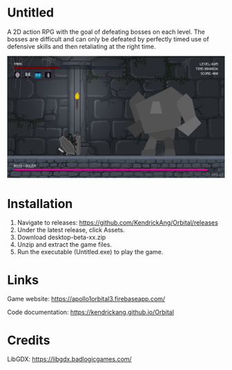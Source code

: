 # Untitled
A 2D action RPG with the goal of defeating bosses on each level. The bosses are difficult and can only be defeated by perfectly timed use 
of defensive skills and then retaliating at the right time.

![alt text](https://github.com/KendrickAng/Orbital/blob/master/Untitled.png)

# Installation
1. Navigate to releases: https://github.com/KendrickAng/Orbital/releases
2. Under the latest release, click Assets.
3. Download desktop-beta-xx.zip
4. Unzip and extract the game files.
5. Run the executable (Untitled.exe) to play the game.

# Links
Game website: https://apollo1orbital3.firebaseapp.com/

Code documentation: https://kendrickang.github.io/Orbital

# Credits
LibGDX: https://libgdx.badlogicgames.com/

